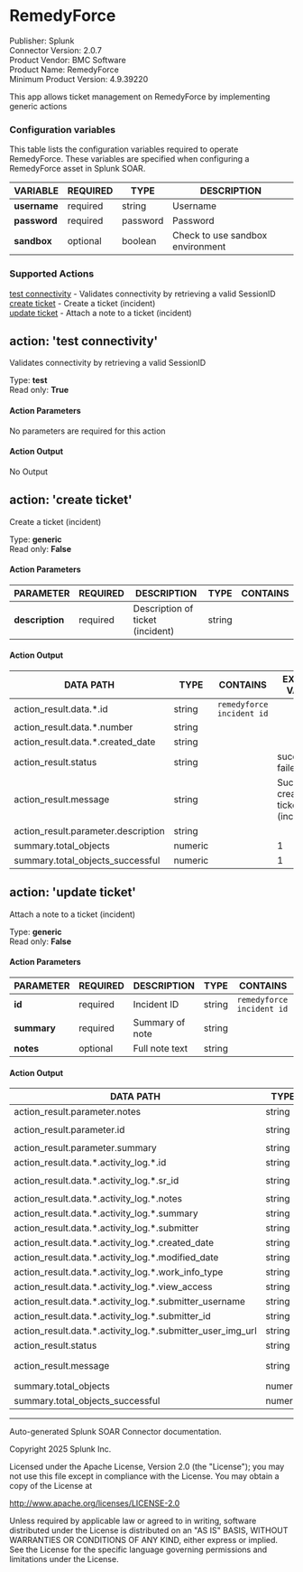 # RemedyForce

Publisher: Splunk \
Connector Version: 2.0.7 \
Product Vendor: BMC Software \
Product Name: RemedyForce \
Minimum Product Version: 4.9.39220

This app allows ticket management on RemedyForce by implementing generic actions

### Configuration variables

This table lists the configuration variables required to operate RemedyForce. These variables are specified when configuring a RemedyForce asset in Splunk SOAR.

VARIABLE | REQUIRED | TYPE | DESCRIPTION
-------- | -------- | ---- | -----------
**username** | required | string | Username |
**password** | required | password | Password |
**sandbox** | optional | boolean | Check to use sandbox environment |

### Supported Actions

[test connectivity](#action-test-connectivity) - Validates connectivity by retrieving a valid SessionID \
[create ticket](#action-create-ticket) - Create a ticket (incident) \
[update ticket](#action-update-ticket) - Attach a note to a ticket (incident)

## action: 'test connectivity'

Validates connectivity by retrieving a valid SessionID

Type: **test** \
Read only: **True**

#### Action Parameters

No parameters are required for this action

#### Action Output

No Output

## action: 'create ticket'

Create a ticket (incident)

Type: **generic** \
Read only: **False**

#### Action Parameters

PARAMETER | REQUIRED | DESCRIPTION | TYPE | CONTAINS
--------- | -------- | ----------- | ---- | --------
**description** | required | Description of ticket (incident) | string | |

#### Action Output

DATA PATH | TYPE | CONTAINS | EXAMPLE VALUES
--------- | ---- | -------- | --------------
action_result.data.\*.id | string | `remedyforce incident id` | |
action_result.data.\*.number | string | | |
action_result.data.\*.created_date | string | | |
action_result.status | string | | success failed |
action_result.message | string | | Successfully created ticket (incident) |
action_result.parameter.description | string | | |
summary.total_objects | numeric | | 1 |
summary.total_objects_successful | numeric | | 1 |

## action: 'update ticket'

Attach a note to a ticket (incident)

Type: **generic** \
Read only: **False**

#### Action Parameters

PARAMETER | REQUIRED | DESCRIPTION | TYPE | CONTAINS
--------- | -------- | ----------- | ---- | --------
**id** | required | Incident ID | string | `remedyforce incident id` |
**summary** | required | Summary of note | string | |
**notes** | optional | Full note text | string | |

#### Action Output

DATA PATH | TYPE | CONTAINS | EXAMPLE VALUES
--------- | ---- | -------- | --------------
action_result.parameter.notes | string | | |
action_result.parameter.id | string | `remedyforce incident id` | a2U5e0000005nRKEAY |
action_result.parameter.summary | string | | |
action_result.data.\*.activity_log.\*.id | string | | |
action_result.data.\*.activity_log.\*.sr_id | string | `remedyforce incident id` | |
action_result.data.\*.activity_log.\*.notes | string | | |
action_result.data.\*.activity_log.\*.summary | string | | |
action_result.data.\*.activity_log.\*.submitter | string | | |
action_result.data.\*.activity_log.\*.created_date | string | | |
action_result.data.\*.activity_log.\*.modified_date | string | | |
action_result.data.\*.activity_log.\*.work_info_type | string | | |
action_result.data.\*.activity_log.\*.view_access | string | | |
action_result.data.\*.activity_log.\*.submitter_username | string | | |
action_result.data.\*.activity_log.\*.submitter_id | string | | |
action_result.data.\*.activity_log.\*.submitter_user_img_url | string | | |
action_result.status | string | | success failed |
action_result.message | string | | Successfully added note to ticket (incident) |
summary.total_objects | numeric | | 1 |
summary.total_objects_successful | numeric | | 1 |

______________________________________________________________________

Auto-generated Splunk SOAR Connector documentation.

Copyright 2025 Splunk Inc.

Licensed under the Apache License, Version 2.0 (the "License");
you may not use this file except in compliance with the License.
You may obtain a copy of the License at

http://www.apache.org/licenses/LICENSE-2.0

Unless required by applicable law or agreed to in writing,
software distributed under the License is distributed on an "AS IS" BASIS,
WITHOUT WARRANTIES OR CONDITIONS OF ANY KIND, either express or implied.
See the License for the specific language governing permissions and limitations under the License.

